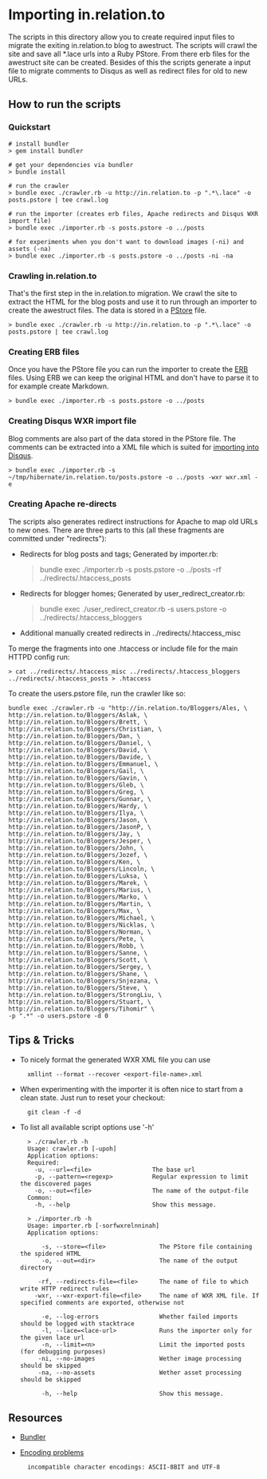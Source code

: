 # Importing in.relation.to

The scripts in this directory allow you to create required input files to migrate
the exiting in.relation.to blog to awestruct.
The scripts will crawl the site and save all *.lace urls into a Ruby PStore.
From there erb files for the awestruct site can be created. Besides of this the scripts
generate a input file to migrate comments to Disqus as well as redirect files for
old to new URLs.

## How to run the scripts

### Quickstart

    # install bundler
    > gem install bundler

    # get your dependencies via bundler
    > bundle install

    # run the crawler
    > bundle exec ./crawler.rb -u http://in.relation.to -p ".*\.lace" -o posts.pstore | tee crawl.log

    # run the importer (creates erb files, Apache redirects and Disqus WXR import file)
    > bundle exec ./importer.rb -s posts.pstore -o ../posts

    # for experiments when you don't want to download images (-ni) and assets (-na)
    > bundle exec ./importer.rb -s posts.pstore -o ../posts -ni -na


### Crawling in.relation.to

That's the first step in the in.relation.to migration. We crawl the site to extract
the HTML for the blog posts and use it to run through an importer to create the
awestruct files. The data is stored in a [PStore](http://ruby-doc.org/stdlib-2.1.2/libdoc/pstore/rdoc/PStore.html) file.

    > bundle exec ./crawler.rb -u http://in.relation.to -p ".*\.lace" -o posts.pstore | tee crawl.log

### Creating ERB files

Once you have the PStore file you can run the importer to create the [ERB](http://www.stuartellis.eu/articles/erb/) files. Using ERB we can keep the original HTML and don't
have to parse it to for example create Markdown.

    > bundle exec ./importer.rb -s posts.pstore -o ../posts

### Creating Disqus WXR import file

Blog comments are also part of the data stored in the PStore file. The comments can be extracted into a XML file which is suited for
[importing into Disqus](https://help.disqus.com/customer/portal/articles/472150-custom-xml-import-format).

    > bundle exec ./importer.rb -s ~/tmp/hibernate/in.relation.to/posts.pstore -o ../posts -wxr wxr.xml -e

### Creating Apache re-directs

The scripts also generates redirect instructions for Apache to map old URLs to new ones.
There are three parts to this (all these fragments are committed under "redirects"):

* Redirects for blog posts and tags; Generated by importer.rb:

    > bundle exec ./importer.rb -s posts.pstore -o ../posts -rf ../redirects/.htaccess_posts

* Redirects for blogger homes; Generated by user_redirect_creator.rb:

    > bundle exec ./user_redirect_creator.rb -s users.pstore -o ../redirects/.htaccess_bloggers

* Additional manually created redirects in ../redirects/.htaccess_misc

To merge the fragments into one .htaccess or include file for the main HTTPD config run:

    > cat ../redirects/.htaccess_misc ../redirects/.htaccess_bloggers ../redirects/.htaccess_posts > .htaccess

To create the users.pstore file, run the crawler like so:

    bundle exec ./crawler.rb -u "http://in.relation.to/Bloggers/Ales, \
    http://in.relation.to/Bloggers/Aslak, \
    http://in.relation.to/Bloggers/Brett, \
    http://in.relation.to/Bloggers/Christian, \
    http://in.relation.to/Bloggers/Dan, \
    http://in.relation.to/Bloggers/Daniel, \
    http://in.relation.to/Bloggers/David, \
    http://in.relation.to/Bloggers/Davide, \
    http://in.relation.to/Bloggers/Emmanuel, \
    http://in.relation.to/Bloggers/Gail, \
    http://in.relation.to/Bloggers/Gavin, \
    http://in.relation.to/Bloggers/Gleb, \
    http://in.relation.to/Bloggers/Greg, \
    http://in.relation.to/Bloggers/Gunnar, \
    http://in.relation.to/Bloggers/Hardy, \
    http://in.relation.to/Bloggers/Ilya, \
    http://in.relation.to/Bloggers/Jason, \
    http://in.relation.to/Bloggers/JasonP, \
    http://in.relation.to/Bloggers/Jay, \
    http://in.relation.to/Bloggers/Jesper, \
    http://in.relation.to/Bloggers/John, \
    http://in.relation.to/Bloggers/Jozef, \
    http://in.relation.to/Bloggers/Ken, \
    http://in.relation.to/Bloggers/Lincoln, \
    http://in.relation.to/Bloggers/Luksa, \
    http://in.relation.to/Bloggers/Marek, \
    http://in.relation.to/Bloggers/Marius, \
    http://in.relation.to/Bloggers/Marko, \
    http://in.relation.to/Bloggers/Martin, \
    http://in.relation.to/Bloggers/Max, \
    http://in.relation.to/Bloggers/Michael, \
    http://in.relation.to/Bloggers/Nicklas, \
    http://in.relation.to/Bloggers/Norman, \
    http://in.relation.to/Bloggers/Pete, \
    http://in.relation.to/Bloggers/Robb, \
    http://in.relation.to/Bloggers/Sanne, \
    http://in.relation.to/Bloggers/Scott, \
    http://in.relation.to/Bloggers/Sergey, \
    http://in.relation.to/Bloggers/Shane, \
    http://in.relation.to/Bloggers/Snjezana, \
    http://in.relation.to/Bloggers/Steve, \
    http://in.relation.to/Bloggers/StrongLiu, \
    http://in.relation.to/Bloggers/Stuart, \
    http://in.relation.to/Bloggers/Tihomir" \
    -p ".*" -o users.pstore -d 0

## Tips & Tricks

* To nicely format the generated WXR XML file you can use

        xmllint --format --recover <export-file-name>.xml

* When experimenting with the importer it is often nice to start from a clean state. Just run to reset your checkout:

        git clean -f -d

* To list all available script options use '-h'

        > ./crawler.rb -h
        Usage: crawler.rb [-upoh]
        Application options:
        Required:
          -u, --url=<file>                 The base url
          -p, --pattern=<regexp>           Regular expression to limit the discovered pages
          -o, --out=<file>                 The name of the output-file
        Common:
          -h, --help                       Show this message.

        > ./importer.rb -h
        Usage: importer.rb [-sorfwxrelnninah]
        Application options:

            -s, --store=<file>               The PStore file containing the spidered HTML
            -o, --out=<dir>                  The name of the output directory

           -rf, --redirects-file=<file>      The name of file to which write HTTP redirect rules
          -wxr, --wxr-export-file=<file>     The name of WXR XML file. If specified comments are exported, otherwise not

            -e, --log-errors                 Whether failed imports should be logged with stacktrace
            -l, --lace=<lace-url>            Runs the importer only for the given lace url
            -n, --limit=<n>                  Limit the imported posts (for debugging purposes)
           -ni, --no-images                  Wether image processing should be skipped
           -na, --no-assets                  Wether asset processing should be skipped

            -h, --help                       Show this message.

## Resources

* [Bundler](http://gembundler.com/)
* [Encoding problems](http://talk-archive.awestruct.org/Stumbling-onto-an-encoding-problem-right-from-the-start-td39.html)

        incompatible character encodings: ASCII-8BIT and UTF-8

